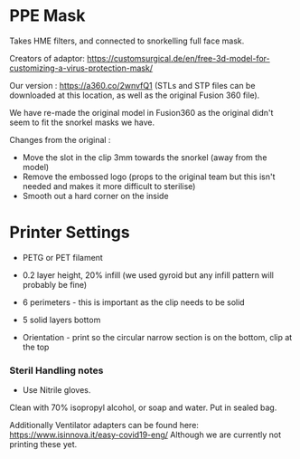 # PPE Mask 
Takes HME filters, and connected to snorkelling full face mask. 

Creators of adaptor:
https://customsurgical.de/en/free-3d-model-for-customizing-a-virus-protection-mask/

Our version : https://a360.co/2wnvfQ1 (STLs and STP files can be downloaded at this location, as well as the original Fusion 360 file). 

We have re-made the original model in Fusion360 as the original didn't seem to fit the snorkel masks we have. 

Changes from the original : 
* Move the slot in the clip 3mm towards the snorkel (away from the model) 
* Remove the embossed logo (props to the original team but this isn't needed and makes it more difficult to sterilise)
* Smooth out a hard corner on the inside

# Printer Settings

* PETG or PET filament

* 0.2 layer height, 20% infill (we used gyroid but any infill pattern will probably be fine)
* 6 perimeters - this is important as the clip needs to be solid
* 5 solid layers bottom
* Orientation - print so the circular narrow section is on the bottom, clip at the top

### Steril Handling notes

* Use Nitrile gloves.

Clean with 70% isopropyl alcohol, or soap and water. Put in sealed bag.



Additionally Ventilator adapters can be found here:
https://www.isinnova.it/easy-covid19-eng/
Although we are currently not printing these yet.

